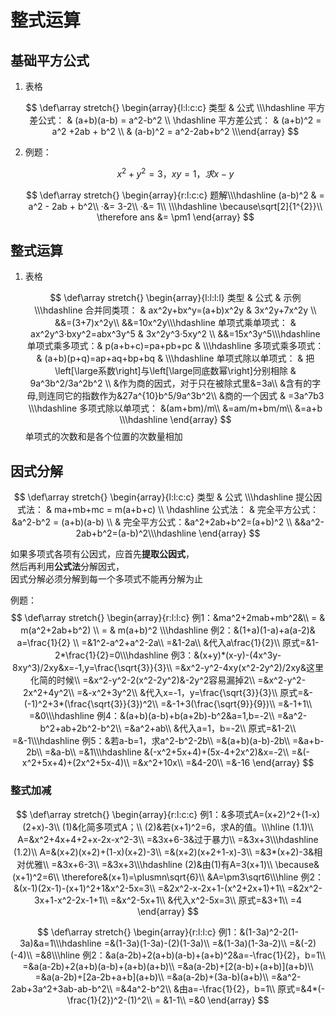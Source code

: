 # 整式运算

## 基础平方公式

1.  表格

    $$
    \def\array stretch{} \begin{array}{l:l:c:c} 类型 & 公式 \\\hdashline 平方差公式： & (a+b)(a-b) = a^2-b^2 \\ \hdashline 平方差公式： & (a+b)^2 = a^2 +2ab + b^2 \\ & (a-b)^2 = a^2-2ab+b^2 \\\end{array}
    $$
2.  例题：

    $$
    x^2 + y^2 = 3 ， xy = 1 ， 求x-y
    $$

    $$
    \def\array stretch{} \begin{array}{r:l:c:c} 题解\\\hdashline (a-b)^2 & = a^2 - 2ab + b^2\\ ·&= 3-2\\ ·&= 1\\ \\\hdashline \because\sqrt[2]{1^{2}}\\ \therefore ans &= \pm1 \end{array}
    $$

## 整式运算

1.  表格

    $$
    \def\array stretch{} \begin{array}{l:l:l:l} 类型 & 公式 & 示例 \\\hdashline 合并同类项： & ax^2y+bx^y=(a+b)x^2y & 3x^2y+7x^2y \\ &&=(3+7)x^2y\\ &&=10x^2y\\\hdashline 单项式乘单项式： & ax^2y^3·bxy^2=abx^3y^5 & 3x^2y^3·5xy^2 \\ &&=15x^3y^5\\\hdashline 单项式乘多项式：& p(a+b+c)=pa+pb+pc & \\\hdashline 多项式乘多项式： & (a+b)(p+q)=ap+aq+bp+bq & \\\hdashline 单项式除以单项式： & 把\left[\large系数\right]与\left[\large同底数幂\right]分别相除 & 9a^3b^2/3a^2b^2 \\ &作为商的因式，对于只在被除式里&=3a\\ &含有的字母,则连同它的指数作为&27a^{10}b^5/9a^3b^2\\ &商的一个因式 & =3a^7b3 \\\hdashline 多项式除以单项式： &(am+bm)/m\\ &=am/m+bm/m\\ &=a+b \\\hdashline \end{array}
    $$
    单项式的次数和是各个位置的次数量相加

## 因式分解

$$
\def\array stretch{} 
\begin{array}{l:l:c:c} 
类型 & 公式 \\\hdashline 
提公因式法： & ma+mb+mc = m(a+b+c) \\ \hdashline 
公式法： & 完全平方公式：&a^2-b^2 = (a+b)(a-b) \\ 
& 完全平方公式：&a^2+2ab+b^2=(a+b)^2 \\ 
&&a^2-2ab+b^2=(a-b)^2\\\hdashline 
\end{array}
$$

如果多项式各项有公因式，应首先**提取公因式**，      
然后再利用**公式法**分解因式，      
因式分解必须分解到每一个多项式不能再分解为止    

例题：
$$
\def\array stretch{} 
\begin{array}{r:l:l:c} 
 例1：&ma^2+2mab+mb^2&\\
= & m(a^2+2ab+b^2) \\ 
= & m(a+b)^2 \\\hdashline
例2：&(1+a)(1-a)+a(a-2)& a=\frac{1}{2} \\
=&1^2-a^2+a^2-2a\\
=&1-2a\\
&代入a\frac{1}{2}\\
原式=&1-2*\frac{1}{2}=0\\\hdashline
例3：&(x+y)*(x-y)-(4x^3y-8xy^3)/2xy&x=-1,y=\frac{\sqrt{3}}{3}\\
=&x^2-y^2-4xy(x^2-2y^2)/2xy&这里化简的时候\\
=&x^2-y^2-2(x^2-2y^2)&-2y^2容易漏掉2\\
=&x^2-y^2-2x^2+4y^2\\
=&-x^2+3y^2\\
&代入x=-1，y=\frac{\sqrt{3}}{3}\\
原式=&-(-1)^2+3*(\frac{\sqrt{3}}{3})^2\\
=&-1+3(\frac{\sqrt{9}}{9})\\
=&-1+1\\
=&0\\\hdashline
例4：&(a+b)(a-b)+b(a+2b)-b^2&a=1,b=-2\\
=&a^2-b^2+ab+2b^2-b^2\\
=&a^2+ab\\
&代入a=1，b=-2\\
原式=&1-2\\
=&-1\\\hdashline
例5：&若a-b=1，求a^2-b^2-2b\\
=&(a+b)(a-b)-2b\\
=&a+b-2b\\
=&a-b\\
=&1\\\hdashline
&(-x^2+5x+4)+(5x-4+2x^2)&x=-2\\
=&(-x^2+5x+4)+(2x^2+5x-4)\\
=&x^2+10x\\
=&4-20\\
=&-16
\end{array}
$$
### 整式加减
$$
\def\array 
stretch{} 
\begin{array}{r:l:c:c} 
例1：&多项式A=(x+2)^2+(1-x)(2+x)-3\\
(1)&化简多项式A；\\
(2)&若(x+1)^2=6，求A的值。\\\hline
(1.1)\\
A=&x^2+4x+4+2+x-2x-x^2-3\\
=&3x+6-3&过于暴力\\
=&3x+3\\\hdashline
(1.2)\\
A=&(x+2)(x+2)+(1-x)(x+2)-3\\
=&(x+2)(x+2+1-x)-3\\
=&3*(x+2)-3&相对优雅\\
=&3x+6-3\\
=&3x+3\\\hdashline
(2)&由(1)有A=3(x+1)\\
\because&(x+1)^2=6\\
\therefore&(x+1)=\plusmn\sqrt{6}\\
&A=\pm3\sqrt6\\\hline
例2：&(x-1)(2x-1)-(x+1)^2+1&x^2-5x=3\\
=&2x^2-x-2x+1-(x^2+2x+1)+1\\
=&2x^2-3x+1-x^2-2x-1+1\\
=&x^2-5x+1\\
&代入x^2-5x=3\\
原式=&3+1\\
=4
\end{array}
$$

$$
\def\array
stretch{}
\begin{array}{r:l:l:c}
例1：&(1-3a)^2-2(1-3a)&a=1\\\hdashline
=&(1-3a)(1-3a)-(2)(1-3a)\\
=&(1-3a)(1-3a-2)\\
=&(-2)(-4)\\
=&8\\\hline
例2：&a(a-2b)+2(a+b)(a-b)+(a+b)^2&a=-\frac{1}{2}，b=1\\
=&a(a-2b)+2(a+b)(a-b)+(a+b)(a+b)\\
=&a(a-2b)+[2(a-b)+(a+b)](a+b)\\
=&a(a-2b)+[2a-2b+a+b](a+b)\\
=&a(a-2b)+(3a-b)(a+b)\\
=&a^2-2ab+3a^2+3ab-ab-b^2\\
=&4a^2-b^2\\
&由a=-\frac{1}{2}，b=1\\
原式=&4*(-\frac{1}{2})^2-(1)^2\\
= &1-1\\
=&0
\end{array}
$$





